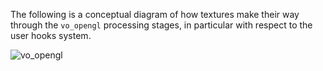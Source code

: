 The following is a conceptual diagram of how textures make their way through the `vo_opengl` processing stages, in particular with respect to the user hooks system.

![vo_opengl](https://snow.haasn.xyz/~nand/vo_opengl.png)